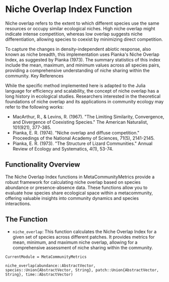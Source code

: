 # Niche Overlap Index Function
Niche overlap refers to the extent to which different species use the same resources or occupy similar ecological niches. High niche overlap might indicate intense competition, whereas low overlap suggests niche differentiation, allowing species to coexist by minimizing direct competition.

To capture the changes in density-independent abiotic response, also known as niche breadth, this implementation uses Pianka's Niche Overlap Index, as suggested by Pianka (1973). The summary statistics of this index include the mean, maximum, and minimum values across all species pairs, providing a comprehensive understanding of niche sharing within the community.
Key References

While the specific method implemented here is adapted to the Julia language for efficiency and scalability, the concept of niche overlap has a long history in ecological studies. Researchers interested in the theoretical foundations of niche overlap and its applications in community ecology may refer to the following works:

- MacArthur, R., & Levins, R. (1967). "The Limiting Similarity, Convergence, and Divergence of Coexisting Species." The American Naturalist, 101(921), 377-385.
- Pianka, E. R. (1974). "Niche overlap and diffuse competition." Proceedings of the National Academy of Sciences, 71(5), 2141-2145.
- Pianka, E. R. (1973). "The Structure of Lizard Communities." Annual Review of Ecology and Systematics, 4(1), 53-74.

## Functionality Overview

The Niche Overlap Index functions in MetaCommunityMetrics provide a robust framework for calculating niche overlap based on species abundance or presence-absence data. These functions allow you to evaluate how species share ecological space within a metacommunity, offering valuable insights into community dynamics and species interactions.

## The Function
- `niche_overlap`: This function calculates the Niche Overlap Index for a given set of species across different patches. It provides metrics for mean, minimum, and maximum niche overlap, allowing for a comprehensive assessment of niche sharing within the community.

```@meta
CurrentModule = MetaCommunityMetrics
```
```@docs
niche_overlap(abundance::AbstractVector, species::Union{AbstractVector, String}, patch::Union{AbstractVector, String}, time::AbstractVector)
```

